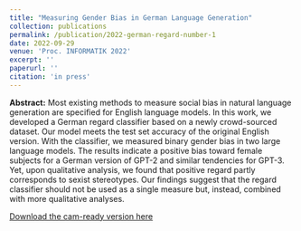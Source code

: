 ```yaml
---
title: "Measuring Gender Bias in German Language Generation"
collection: publications
permalink: /publication/2022-german-regard-number-1
date: 2022-09-29
venue: 'Proc. INFORMATIK 2022'
excerpt: ''
paperurl: ''
citation: 'in press'
---
```

**Abstract:** Most existing methods to measure social bias in natural language generation are specified
for English language models. In this work, we developed a German regard classifier based on a newly
crowd-sourced dataset. Our model meets the test set accuracy of the original English version. With
the classifier, we measured binary gender bias in two large language models. The results indicate a
positive bias toward female subjects for a German version of GPT-2 and similar tendencies for GPT-3.
Yet, upon qualitative analysis, we found that positive regard partly corresponds to sexist stereotypes.
Our findings suggest that the regard classifier should not be used as a single measure but, instead,
combined with more qualitative analyses.

[Download the cam-ready version here](https://www.edit.fis.uni-hamburg.de/ws/files/18665970/kraftetal2022_german_regard.pdf)

